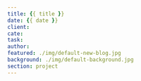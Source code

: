 ```yaml
---
title: {{ title }}
date: {{ date }}
client:
cate:
task:
author:
featured: ./img/default-new-blog.jpg
background: ./img/default-background.jpg
section: project
---
```

